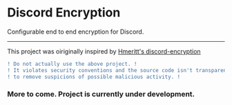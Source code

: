 # Discord Encryption

Configurable end to end encryption for Discord.

---

This project was oiriginally inspired by [Hmeritt's discord-encryption](https://github.com/Hmerritt/discord-encryption)

```diff
! Do not actually use the above project. !  
! It violates security conventions and the source code isn't transparent enough !  
! to remove suspicions of possible malicious activity. !
```
### More to come. Project is currently under development.
